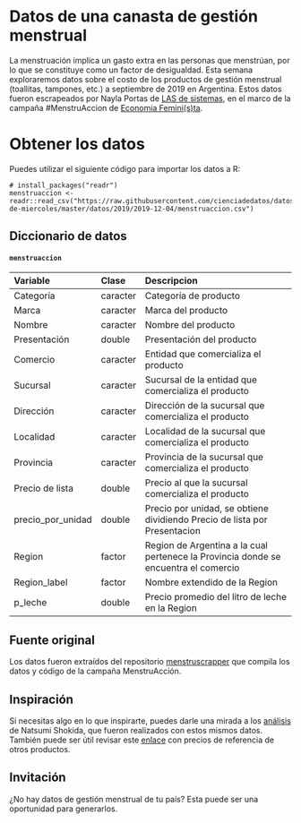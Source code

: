 
Datos de una canasta de gestión menstrual 
====================

La menstruación implica un gasto extra en las personas que menstrúan, por lo que se constituye como un factor de desigualdad. Esta semana exploraremos datos sobre el costo de los productos de gestión menstrual (toallitas, tampones, etc.) a septiembre de 2019 en Argentina. Estos datos fueron escrapeados por Nayla Portas de [LAS de sistemas](https://twitter.com/lasdesistemas), en el marco de la campaña #MenstruAccion de [Economia Femini(s)ta](https://twitter.com/EcoFeminita). 

Obtener los datos
=================

Puedes utilizar el siguiente código para importar los datos a R:

    # install_packages("readr")
    menstruaccion <- readr::read_csv("https://raw.githubusercontent.com/cienciadedatos/datos-de-miercoles/master/datos/2019/2019-12-04/menstruaccion.csv")

Diccionario de datos
--------------------

#### `menstruaccion`

<table style="width:100%;">
<colgroup>
<col width="24%" />
<col width="6%" />
<col width="68%" />
</colgroup>
<thead>
<tr class="header">
<th align="left">Variable</th>
<th align="left">Clase</th>
<th align="left">Descripcion</th>
</tr>
</thead>
<tbody>
<tr class="odd">
<td align="left">Categoría</td>
<td align="left">caracter</td>
<td align="left">Categoría de producto</td>
</tr>
<tr class="even">
<td align="left">Marca</td>
<td align="left">caracter</td>
<td align="left">Marca del producto</td>
</tr>
<tr class="odd">
<td align="left">Nombre</td>
<td align="left">caracter</td>
<td align="left">Nombre del producto</td>
</tr>
<tr class="even">
<td align="left">Presentación</td>
<td align="left">double</td>
<td align="left">Presentación del producto</td>
</tr>
<tr class="odd">
<td align="left">Comercio</td>
<td align="left">caracter</td>
<td align="left">Entidad que comercializa el producto</td>
</tr>
<tr class="even">
<td align="left">Sucursal</td>
<td align="left">caracter</td>
<td align="left">Sucursal de la entidad que comercializa el producto</td>
</tr>
<tr class="odd">
<td align="left">Dirección</td>
<td align="left">caracter</td>
<td align="left">Dirección de la sucursal que comercializa el producto</td>
</tr>
<tr class="even">
<td align="left">Localidad</td>
<td align="left">caracter</td>
<td align="left">Localidad de la sucursal que comercializa el producto</td>
</tr>
<tr class="odd">
<td align="left">Provincia</td>
<td align="left">caracter</td>
<td align="left">Provincia de la sucursal que comercializa el producto</td>
</tr>
<tr class="even">
<td align="left">Precio de lista</td>
<td align="left">double</td>
<td align="left">Precio al que la sucursal comercializa el producto</td>
</tr>
<tr class="odd">
<td align="left">precio_por_unidad</td>
<td align="left">double</td>
<td align="left">Precio por unidad, se obtiene dividiendo Precio de lista por Presentacion</td>
</tr>
<tr class="even">
<td align="left">Region</td>
<td align="left">factor</td>
<td align="left">Region de Argentina a la cual pertenece la Provincia donde se encuentra el comercio</td>
</tr>
<tr class="odd">
<td align="left">Region_label</td>
<td align="left">factor</td>
<td align="left">Nombre extendido de la Region</td>
</tr>
<tr class="even">
<td align="left">p_leche</td>
<td align="left">double</td>
<td align="left">Precio promedio del litro de leche en la Region</td>
</tr>
</tbody>
</table>


Fuente original
----------------------------

Los datos fueron extraídos del repositorio  [menstruscrapper](https://github.com/nportas/menstruscrapper) que compila los datos y código de la campaña MenstruAcción. 

Inspiración
-----------

Si necesitas algo en lo que inspirarte, puedes darle una mirada a los [análisis](https://economiafeminita.com/cuanto-cuesta-menstruar-cual-es-la-inflacion-de-las-toallitas-y-tampones/) de Natsumi Shokida, que fueron realizados con estos mismos datos.
También puede ser útil revisar este [enlace](https://github.com/nportas/menstruscrapper/blob/master/Fuentes/ipc_10_19FB1348322D.pdf) con precios de referencia de otros productos.

Invitación
-----------

¿No hay datos de gestión menstrual de tu país? Esta puede ser una oportunidad para generarlos.
